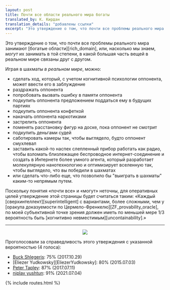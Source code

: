 ```yaml
---
layout: post
title: Почти все области реального мира богаты
translated_by: К. Кирдан
translation_details: "добавлены ссылки"
excerpt: "Это утверждение о том, что почти все проблемы реального мира занимают богатые области, или, насколько мы знаем, могут их занимать в той степени, в какой большая часть вещей в реальном мире связаны друг с другом."
---
```

Это утверждение о том, что почти все проблемы реального мира занимают [богатые области][rich_domain], или, насколько мы знаем, _могут_ их занимать в той степени, в какой большая часть вещей в реальном мире связаны друг с другом.

Играя в шахматы _в реальном мире_, можно:

- сделать ход, который, с учетом когнитивной психологии оппонента, может ввести его в заблуждение
- раздражать оппонента
- попробовать вызвать ошибку в памяти оппонента
- подкупить оппонента предложением поддаться ему в будущих партиях
- подкупить оппонента конфеткой
- накачать оппонента наркотиками
- застрелить оппонента
- поменять расстановку фигур на доске, пока оппонент не смотрит
- подкупить деньгами судей
- саботировать камеры так, чтобы выглядело, будто оппонент смухлевал
- заставить какой-то наспех слепленный прибор работать как радио, чтобы взломать близлежащее беспроводное интернет-соединение и создать в Интернете более умного агента, который разработает молекулярную нанотехнологию и оптимизирует вселенную так, чтобы выглядело, что вы победили в шахматах
- или сделать что-либо еще, что позволило бы "выиграть в шахматы" каким-то непрямым путем.<br>

Поскольку понятия «‎почти все» и «‎могут» неточны, для оперативных целей утверждение этой страницы будет считаться таким: «‎Каждый [сверхинтеллект][superintelligent] с вариантами, более сложными, чем у [оракула доказуемости по Цермело-Френкелю][ZF_provability_oracle], по моей субъективной точке зрения должен иметь по меньшей мере 1/3 вероятность быть [когнитивно невместимым][uncontainability].»

---

<center>
<img src="{{ 'assets/images/real_is_rich.png' | relative_url }}"/>
</center>

Проголосовали за справедливость этого утверждения с указанной вероятностью (4 голоса):
- [Buck Shlegeris](https://arbital.com/p/16n/): 75% (2017.10.29)
- [Eliezer Yudkowsky][EliezerYudkowsky]: 80% (2015.07.03)
- [Peter Tapley](https://arbital.com/p/8c0/): 87% (2017.07.11)
- [niplav yushtun](https://arbital.com/p/105b/): 91% (2021.07.04)

{% include routes.html %}
